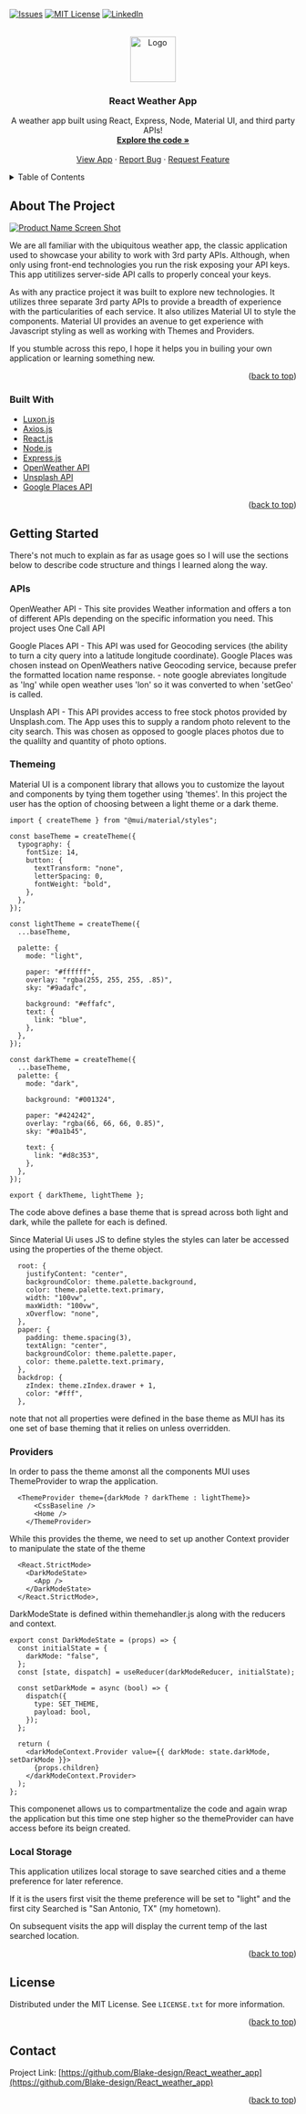 <div id="top"></div>

[![Issues][issues-shield]][issues-url]
[![MIT License][license-shield]][license-url]
[![LinkedIn][linkedin-shield]][linkedin-url]

<!-- PROJECT LOGO -->
<br />
<div style= "text-align:center">
  <a href="https://github.com/Blake-design/React_weather_app">
    <img src="images/logo.png" alt="Logo" width="80" height="80">
  </a>

<h3 style= "text-align:center">React Weather App</h3>

  <p style= "align:center">
    A weather app built using React, Express, Node, Material UI, and third party APIs!
    <br />
    <a href="https://github.com/Blake-design/React_weather_app"><strong>Explore the code »</strong></a>
    <br />
    <br />
    <a href="https://github.com/Blake-design/React_weather_app">View App</a>
    ·
    <a href="https://github.com/Blake-design/React_weather_app/issues">Report Bug</a>
    ·
    <a href="https://github.com/Blake-design/React_weather_app/issues">Request Feature</a>
  </p>
</div>

<!-- TABLE OF CONTENTS -->
<details>
  <summary>Table of Contents</summary>
  <ol>
    <li>
      <a href="#about-the-project">About The Project</a>
      <ul>
        <li><a href="#built-with">Built With</a></li>
      </ul>
    </li>
    <li>
      <a href="#getting-started">Getting Started</a>
      <ul>
        <li><a href="#APIs">APIs</a></li>
        <li><a href="#Theming">Theming</a></li>
        <li><a href="#Providers">Providers</a></li>
        <li><a href="#Local-Storage">Local Storage</a></li>
      </ul>
    </li>
    <li><a href="#license">License</a></li>
    <li><a href="#contact">Contact</a></li>
    <li><a href="#acknowledgments">Acknowledgments</a></li>
  </ol>
</details>

<!-- ABOUT THE PROJECT -->

## About The Project

[![Product Name Screen Shot][product-screenshot]](https://example.com)

We are all familiar with the ubiquitous weather app, the classic application used to showcase your ability to work with 3rd party APIs. Although, when only using front-end technologies you run the risk exposing your API keys. This app utitilizes server-side API calls to properly conceal your keys.

As with any practice project it was built to explore new technologies. It utilizes three separate 3rd party APIs to provide a breadth of experience with the particularities of each service. It also utilizes Material UI to style the components. Material UI provides an avenue to get experience with Javascript styling as well as working with Themes and Providers.

If you stumble across this repo, I hope it helps you in builing your own application or learning something new.

<p style= "text-align:right">(<a href="#top">back to top</a>)</p>

### Built With

- [Luxon.js](https://moment.github.io/luxon/#/)
- [Axios.js](https://axios-http.com/docs/intro)
- [React.js](https://reactjs.org/)
- [Node.js](https://nodejs.org/en/)
- [Express.js](https://expressjs.com/)
- [OpenWeather API](https://openweathermap.org/api)
- [Unsplash API](https://unsplash.com/developers)
- [Google Places API](https://developers.google.com/maps/documentation/places/web-service/overview)

<p style= "text-align:right">(<a href="#top">back to top</a>)</p>

<!-- GETTING STARTED -->

## Getting Started

There's not much to explain as far as usage goes so I will use the sections below to describe code structure and things I learned along the way.

### APIs

OpenWeather API - This site provides Weather information and offers a ton of different APIs depending on the specific information you need. This project uses One Call API

Google Places API - This API was used for Geocoding services (the ability to turn a city query into a latitude longitude coordinate). Google Places was chosen instead on OpenWeathers native Geocoding service, because prefer the formatted location name response. - note google abreviates longitude as 'lng' while open weather uses 'lon' so it was converted to when 'setGeo' is called.

Unsplash API - This API provides access to free stock photos provided by Unsplash.com. The App uses this to supply a random photo relevent to the city search. This was chosen as opposed to google places photos due to the qualilty and quantity of photo options.

### Themeing

Material UI is a component library that allows you to customize the layout and components by tying them together using 'themes'. In this project the user has the option of choosing between a light theme or a dark theme.

```
import { createTheme } from "@mui/material/styles";

const baseTheme = createTheme({
  typography: {
    fontSize: 14,
    button: {
      textTransform: "none",
      letterSpacing: 0,
      fontWeight: "bold",
    },
  },
});

const lightTheme = createTheme({
  ...baseTheme,

  palette: {
    mode: "light",

    paper: "#ffffff",
    overlay: "rgba(255, 255, 255, .85)",
    sky: "#9adafc",

    background: "#effafc",
    text: {
      link: "blue",
    },
  },
});

const darkTheme = createTheme({
  ...baseTheme,
  palette: {
    mode: "dark",

    background: "#001324",

    paper: "#424242",
    overlay: "rgba(66, 66, 66, 0.85)",
    sky: "#0a1b45",

    text: {
      link: "#d8c353",
    },
  },
});

export { darkTheme, lightTheme };
```

The code above defines a base theme that is spread across both light and dark, while the pallete for each is defined.

Since Material Ui uses JS to define styles the styles can later be accessed using the properties of the theme object.

```
  root: {
    justifyContent: "center",
    backgroundColor: theme.palette.background,
    color: theme.palette.text.primary,
    width: "100vw",
    maxWidth: "100vw",
    xOverflow: "none",
  },
  paper: {
    padding: theme.spacing(3),
    textAlign: "center",
    backgroundColor: theme.palette.paper,
    color: theme.palette.text.primary,
  },
  backdrop: {
    zIndex: theme.zIndex.drawer + 1,
    color: "#fff",
  },
```

note that not all properties were defined in the base theme as MUI has its one set of base theming that it relies on unless overridden.

### Providers

In order to pass the theme amonst all the components MUI uses ThemeProvider to wrap the application.

```
  <ThemeProvider theme={darkMode ? darkTheme : lightTheme}>
      <CssBaseline />
      <Home />
    </ThemeProvider>
```

While this provides the theme, we need to set up another Context provider to manipulate the state of the theme

```
  <React.StrictMode>
    <DarkModeState>
      <App />
    </DarkModeState>
  </React.StrictMode>,
```

DarkModeState is defined within themehandler.js along with the reducers and context.

```
export const DarkModeState = (props) => {
  const initialState = {
    darkMode: "false",
  };
  const [state, dispatch] = useReducer(darkModeReducer, initialState);

  const setDarkMode = async (bool) => {
    dispatch({
      type: SET_THEME,
      payload: bool,
    });
  };

  return (
    <darkModeContext.Provider value={{ darkMode: state.darkMode, setDarkMode }}>
      {props.children}
    </darkModeContext.Provider>
  );
};
```

This componenet allows us to compartmentalize the code and again wrap the application but this time one step higher so the themeProvider can have access before its beign created.

### Local Storage

This application utilizes local storage to save searched cities and a theme preference for later reference.

If it is the users first visit the theme preference will be set to "light" and the first city Searched is "San Antonio, TX" (my hometown).

On subsequent visits the app will display the current temp of the last searched location.

<p style= "text-align:right">(<a href="#top">back to top</a>)</p>

<!-- LICENSE -->

## License

Distributed under the MIT License. See `LICENSE.txt` for more information.

<p style= "text-align:right">(<a href="#top">back to top</a>)</p>

<!-- CONTACT -->

## Contact

Project Link: [https://github.com/Blake-design/React_weather_app](https://github.com/Blake-design/React_weather_app)

<p style= "text-align:right">(<a href="#top">back to top</a>)</p>

<!-- MARKDOWN LINKS & IMAGES -->
<!-- https://www.markdownguide.org/basic-syntax/#reference-style-links -->

[issues-shield]: https://img.shields.io/github/issues/Blake-design/React_weather_app.svg?style=for-the-badge
[issues-url]: https://github.com/Blake-design/React_weather_app/issues
[license-shield]: https://img.shields.io/github/license/Blake-design/React_weather_app.svg?style=for-the-badge
[license-url]: https://github.com/Blake-design/React_weather_app/blob/master/LICENSE.txt
[linkedin-shield]: https://img.shields.io/badge/-LinkedIn-black.svg?style=for-the-badge&logo=linkedin&colorB=555
[linkedin-url]: https://linkedin.com/in/blake-mccarty-75754a36
[product-screenshot]: images/screenshot.png
